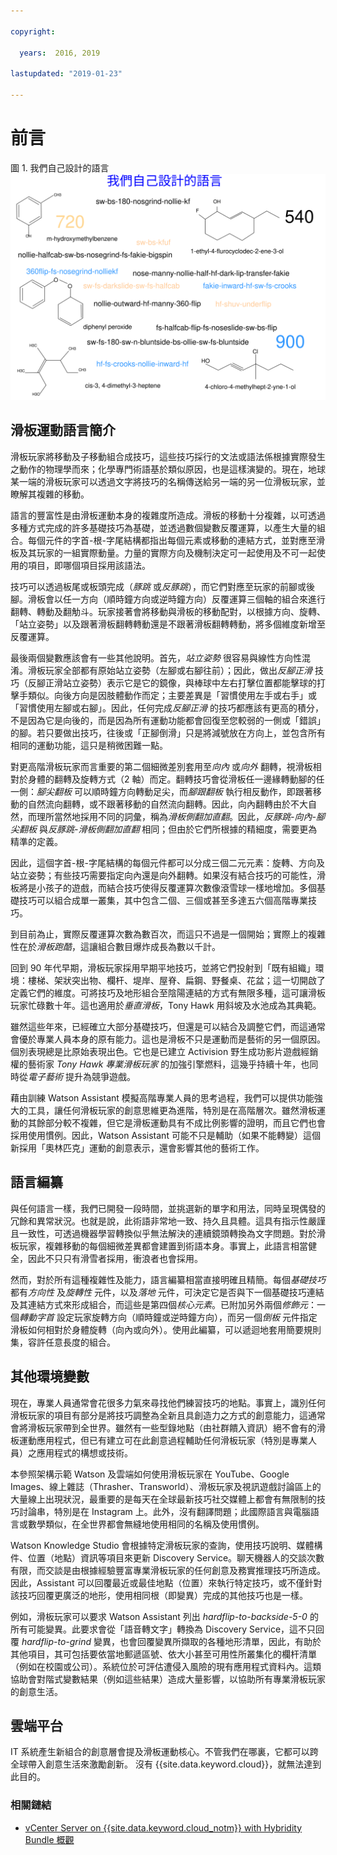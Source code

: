 ```yaml
---

copyright:

  years:  2016, 2019

lastupdated: "2019-01-23"

---
```


# 前言

圖 1. 我們自己設計的語言
![我們自己設計的語言](vcscar-alood.svg)

## 滑板運動語言簡介

滑板玩家將移動及子移動組合成技巧，這些技巧採行的文法或語法係根據實際發生之動作的物理學而來；化學專門術語基於類似原因，也是這樣演變的。現在，地球某一端的滑板玩家可以透過文字將技巧的名稱傳送給另一端的另一位滑板玩家，並瞭解其複雜的移動。

語言的豐富性是由滑板運動本身的複雜度所造成。滑板的移動十分複雜，以可透過多種方式完成的許多基礎技巧為基礎，並透過數個變數反覆運算，以產生大量的組合。每個元件的字首-根-字尾結構都指出每個元素或移動的連結方式，並對應至滑板及其玩家的一組實際動量。力量的實際方向及機制決定可一起使用及不可一起使用的項目，即哪個項目採用該語法。

技巧可以透過板尾或板頭完成（*豚跳* 或*反豚跳*），而它們對應至玩家的前腳或後腳。滑板會以任一方向（順時鐘方向或逆時鐘方向）反覆運算三個軸的組合來進行翻轉、轉動及翻觔斗。玩家接著會將移動與滑板的移動配對，以根據方向、旋轉、「站立姿勢」以及跟著滑板翻轉轉動還是不跟著滑板翻轉轉動，將多個維度新增至反覆運算。

最後兩個變數應該會有一些其他說明。首先，*站立姿勢* 很容易與線性方向性混淆。滑板玩家全部都有原始站立姿勢（左腳或右腳往前）；因此，做出*反腳正滑* 技巧（反腳正滑站立姿勢）表示它是它的鏡像，與棒球中左右打擊位置都能擊球的打擊手類似。向後方向是因肢體動作而定；主要差異是「習慣使用左手或右手」或「習慣使用左腳或右腳」。因此，任何完成*反腳正滑* 的技巧都應該有更高的積分，不是因為它是向後的，而是因為所有運動功能都會回復至您較弱的一側或「錯誤」的腳。若只要做出技巧，往後或「正腳倒滑」只是將減號放在方向上，並包含所有相同的運動功能，這只是稍微困難一點。

對更高階滑板玩家而言重要的第二個細微差別套用至*向內* 或*向外* 翻轉，視滑板相對於身體的翻轉及旋轉方式（2 軸）而定。翻轉技巧會從滑板任一邊緣轉動腳的任一側：*腳尖翻板* 可以順時鐘方向轉動足尖，而*腳跟翻板* 執行相反動作，即跟著移動的自然流向翻轉，或不跟著移動的自然流向翻轉。因此，向內翻轉由於不大自然，而理所當然地採用不同的詞彙，稱為*滑板側翻加直翻*。因此，*反豚跳-向內-腳尖翻板* 與*反豚跳-滑板側翻加直翻* 相同；但由於它們所根據的精細度，需要更為精準的定義。

因此，這個字首-根-字尾結構的每個元件都可以分成三個二元元素：旋轉、方向及站立姿勢；有些技巧需要指定向內還是向外翻轉。如果沒有結合技巧的可能性，滑板將是小孩子的遊戲，而結合技巧使得反覆運算次數像滾雪球一樣地增加。多個基礎技巧可以組合成單一叢集，其中包含二個、三個或甚至多達五六個高階專業技巧。

到目前為止，實際反覆運算次數為數百次，而這只不過是一個開始；實際上的複雜性在於*滑板跑酷*，這讓組合數目爆炸成長為數以千計。

回到 90 年代早期，滑板玩家採用早期平地技巧，並將它們投射到「既有組織」環境：樓梯、架狀突出物、欄杆、堤岸、屋脊、扁鋼、野餐桌、花盆；這一切開啟了定義它們的維度。可將技巧及地形組合至陰陽連結的方式有無限多種，這可讓滑板玩家忙碌數十年。這也適用於*垂直滑板*，Tony Hawk 用斜坡及水池成為其典範。

雖然這些年來，已經確立大部分基礎技巧，但還是可以結合及調整它們，而這通常會優於專業人員本身的原有能力。這也是滑板不只是運動而是藝術的另一個原因。個別表現總是比原始表現出色。它也是已建立 Activision 野生成功影片遊戲經銷權的藝術家 *Tony Hawk 專業滑板玩家* 的加強引擎燃料，這幾乎持續十年，也同時從*電子藝術* 提升為競爭遊戲。

藉由訓練 Watson Assistant 模擬高階專業人員的思考過程，我們可以提供功能強大的工具，讓任何滑板玩家的創意思維更為進階，特別是在高階層次。雖然滑板運動的其餘部分較不複雜，但它是滑板運動具有不成比例影響的證明，而且它們也會採用使用慣例。因此，Watson Assistant 可能不只是輔助（如果不能轉變）這個新採用「奧林匹克」運動的創意表示，還會影響其他的藝術工作。

## 語言編纂

與任何語言一樣，我們已開發一段時間，並挑選新的單字和用法，同時呈現偶發的冗餘和異常狀況。也就是說，此術語非常地一致、持久且具體。這具有指示性嚴謹且一致性，可透過機器學習轉換似乎無法解決的連續鏡頭轉換為文字問題。對於滑板玩家，複雜移動的每個細微差異都會建置到術語本身。事實上，此語言相當健全，因此不只只有滑雪者採用，衝浪者也會採用。

然而，對於所有這種複雜性及能力，語言編纂相當直接明確且精簡。每個*基礎技巧* 都有*方向性* 及*旋轉性* 元件，以及*落地* 元件，可決定它是否與下一個基礎技巧連結及其連結方式來形成組合，而這些是第四個*核心元素*。已附加另外兩個*修飾元*：一個*轉動字首* 設定玩家旋轉方向（順時鐘或逆時鐘方向），而另一個*倒板* 元件指定滑板如何相對於身體旋轉（向內或向外）。使用此編纂，可以遞迴地套用簡要規則集，容許任意長度的組合。

## 其他環境變數

現在，專業人員通常會花很多力氣來尋找他們練習技巧的地點。事實上，識別任何滑板玩家的項目有部分是將技巧調整為全新且具創造力之方式的創意能力，這通常會將滑板玩家帶到全世界。雖然有一些型錄地點（由社群饋入資訊）絕不會有的滑板運動應用程式，但已有建立可在此創意過程輔助任何滑板玩家（特別是專業人員）之應用程式的構想或技術。

本參照架構示範 Watson 及雲端如何使用滑板玩家在 YouTube、Google Images、線上雜誌（Thrasher、Transworld）、滑板玩家及視訊遊戲討論區上的大量線上出現狀況，最重要的是每天在全球最新技巧社交媒體上都會有無限制的技巧討論串，特別是在 Instagram 上。此外，沒有翻譯問題；此國際語言與電腦語言或數學類似，在全世界都會無縫地使用相同的名稱及使用慣例。

Watson Knowledge Studio 會根據特定滑板玩家的查詢，使用技巧說明、媒體構件、位置（地點）資訊等項目來更新 Discovery Service。聊天機器人的交談次數有限，而交談是由根據經驗豐富專業滑板玩家的任何創意及務實推理技巧所造成。因此，Assistant 可以回覆最近或最佳地點（位置）來執行特定技巧，或不僅針對該技巧回覆更廣泛的地形，使用相同根（即變異）完成的其他技巧也是一樣。

例如，滑板玩家可以要求 Watson Assistant 列出 *hardflip-to-backside-5-0* 的所有可能變異。此要求會從「語音轉文字」轉換為 Discovery Service，這不只回覆 *hardflip-to-grind* 變異，也會回覆變異所擷取的各種地形清單，因此，有助於其他項目，其可包括要依當地郵遞區號、依大小甚至可用性所叢集化的欄杆清單（例如在校園或公司）。系統位於可評估遭侵入風險的現有應用程式資料內。這類協助會對階式變數結果（例如這些結果）造成大量影響，以協助所有專業滑板玩家的創意生活。

## 雲端平台

IT 系統產生新組合的創意層會提及滑板運動核心。不管我們在哪裏，它都可以跨全球帶入創意生活來激勵創新。
沒有 {{site.data.keyword.cloud}}，就無法達到此目的。

### 相關鏈結

* [vCenter Server on {{site.data.keyword.cloud_notm}} with Hybridity Bundle 概觀](/docs/services/vmwaresolutions/archiref/vcs/vcs-hybridity-intro.html)
